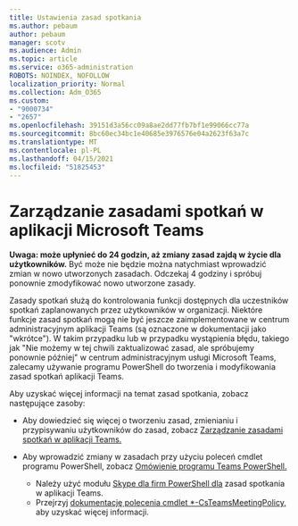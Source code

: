 ```yaml
---
title: Ustawienia zasad spotkania
ms.author: pebaum
author: pebaum
manager: scotv
ms.audience: Admin
ms.topic: article
ms.service: o365-administration
ROBOTS: NOINDEX, NOFOLLOW
localization_priority: Normal
ms.collection: Adm_O365
ms.custom:
- "9000734"
- "2657"
ms.openlocfilehash: 39151d3a56cc09a8ae2dd77fb7bf1e99066cc77a
ms.sourcegitcommit: 8bc60ec34bc1e40685e3976576e04a2623f63a7c
ms.translationtype: MT
ms.contentlocale: pl-PL
ms.lasthandoff: 04/15/2021
ms.locfileid: "51825453"
---
```

# <a name="manage-meeting-policies-in-microsoft-teams"></a>Zarządzanie zasadami spotkań w aplikacji Microsoft Teams

**Uwaga: może upłynieć do 24 godzin, aż zmiany zasad zajdą w życie dla użytkowników.** Być może nie będzie można natychmiast wprowadzić zmian w nowo utworzonych zasadach. Odczekaj 4 godziny i spróbuj ponownie zmodyfikować nowo utworzone zasady.

Zasady spotkań służą do kontrolowania funkcji dostępnych dla uczestników spotkań zaplanowanych przez użytkowników w organizacji. Niektóre funkcje zasad spotkań mogą nie być jeszcze zaimplementowane w centrum administracyjnym aplikacji Teams (są oznaczone w dokumentacji jako "wkrótce"). W takim przypadku lub w przypadku wystąpienia błędu, takiego jak "Nie możemy w tej chwili zaktualizować zasad, ale spróbujemy ponownie później" w centrum administracyjnym usługi Microsoft Teams, zalecamy używanie programu PowerShell do tworzenia i modyfikowania zasad spotkań aplikacji Teams. 

Aby uzyskać więcej informacji na temat zasad spotkania, zobacz następujące zasoby:

- Aby dowiedzieć się więcej o tworzeniu zasad, zmienianiu i przypisywaniu użytkowników do zasad, zobacz [Zarządzanie zasadami spotkań w aplikacji Teams.](https://docs.microsoft.com/microsoftteams/meeting-policies-in-teams)

- Aby wprowadzić zmiany w zasadach przy użyciu poleceń cmdlet programu PowerShell, zobacz [Omówienie programu Teams PowerShell.](https://docs.microsoft.com/microsoftteams/teams-powershell-overview) 
    - Należy użyć modułu [Skype dla firm PowerShell dla](https://docs.microsoft.com/skypeforbusiness/set-up-your-computer-for-windows-powershell/download-and-install-the-skype-for-business-online-connector) zasad spotkania w aplikacji Teams. 
    - Przejrzyj [dokumentację polecenia cmdlet *-CsTeamsMeetingPolicy,](https://docs.microsoft.com/search/?search=CsTeamsMeetingPolicy&view=skype-ps) aby uzyskać więcej informacji.


